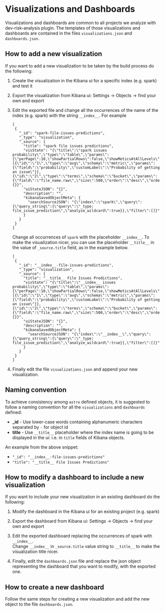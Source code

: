 # Visualizations and Dashboards  

Visualizations and dashboards are common to all projects we analyze with dev-risk-analysis plugin.
The templates of those visualizations and dashboards are contained in the files `visualizations.json` and
`dashboards.json`.  

## How to add a new visualization  

If you want to add a new visualization to be taken by the build process do the following:  

1. Create the visualization in the Kibana ui for a specific index (e.g. spark) and test it  

2. Export the visualization from Kibana ui: Settings -> Objects -> find your own and export  

3. Edit the exported file and change all the occurrences of the name of the index (e.g. spark) with the
   string `__index__`. For example  
   ```
   [
    {
      "_id": "spark-file-issues-predictions",
      "_type": "visualization",
      "_source": {
        "title": "spark file issues predictions",
        "visState": "{\"title\":\"spark issues probability\",\"type\":\"table\",\"params\":{\"perPage\":10,\"showPartialRows\":false,\"showMeticsAtAllLevels\":false},\"aggs\":[{\"id\":\"1\",\"type\":\"avg\",\"schema\":\"metric\",\"params\":{\"field\":\"probability\",\"customLabel\":\"Probability of getting an issue\"}},{\"id\":\"2\",\"type\":\"terms\",\"schema\":\"bucket\",\"params\":{\"field\":\"file_name.raw\",\"size\":500,\"order\":\"desc\",\"orderBy\":\"1\",\"customLabel\":\"Filename\"}}],\"listeners\":{}}",
        "uiStateJSON": "{}",
        "description": "",
        "kibanaSavedObjectMeta": {
          "searchSourceJSON": "{\"index\":\"spark\",\"query\":{\"query_string\":{\"query\":\"_type: file_issue_prediction\",\"analyze_wildcard\":true}},\"filter\":[]}"
        }
      }
    }
   ]
   ```
   Change all occurrences of `spark` with the placeholder `__index__`. To make the visualization nicer, you can use the placeholder `__title__` in the value of `_source.title` field, as in the example below.  
   
   ```
   [
    {
      "_id": "__index__-file-issues-predictions",
      "_type": "visualization",
      "_source": {
        "title": "__title__ File Issues Predictions",
        "visState": "{\"title\":\"__index__ issues probability\",\"type\":\"table\",\"params\":{\"perPage\":10,\"showPartialRows\":false,\"showMeticsAtAllLevels\":false},\"aggs\":[{\"id\":\"1\",\"type\":\"avg\",\"schema\":\"metric\",\"params\":{\"field\":\"probability\",\"customLabel\":\"Probability of getting an issue\"}},{\"id\":\"2\",\"type\":\"terms\",\"schema\":\"bucket\",\"params\":{\"field\":\"file_name.raw\",\"size\":500,\"order\":\"desc\",\"orderBy\":\"1\",\"customLabel\":\"Filename\"}}],\"listeners\":{}}",
        "uiStateJSON": "{}",
        "description": "",
        "kibanaSavedObjectMeta": {
          "searchSourceJSON": "{\"index\":\"__index__\",\"query\":{\"query_string\":{\"query\":\"_type: file_issue_prediction\",\"analyze_wildcard\":true}},\"filter\":[]}"
        }
      }
    }
   ]
   ```

4. Finally edit the file `visualizations.json` and append your new visualization.  


## Naming convention  

To achieve consistency among `astro` defined objects, it is suggested to follow a naming convention for all the `visualizations` and `dashboards` defined:  

- **_id** - Use lower-case words containing alphanumeric characters separated by `-` for object id
- **__title__** - Use `__title__` placeholder where the index name is going to be displayed in the ui:
  i.e. in `title` fields of Kibana objects.  

An example from the above snippet:  

- `"_id": "__index__-file-issues-predictions"`  
- `"title": "__title__ File Issues Predictions"`  


## How to modify a dashboard to include a new visualization  

If you want to include your new visualization in an existing dashboard do the following:  

1. Modify the dashboard in the Kibana ui for an existing project (e.g. spark)  

2. Export the dashboard from Kibana ui: Settings -> Objects -> find your own and export  

3. Edit the exported dashboard replacing the occurrences of spark with `__index__`.  
   Change `__index__` in `_source.title` value string to `__title__` to make the visualization title nicer.  

4. Finally, edit the `dashboards.json` file and replace the json object representing the dashboard
   that you want to modify, with the exported one.  

## How to create a new dashboard  

Follow the same steps for creating a new visualization and add the new object to the file
`dashboards.json`.  
